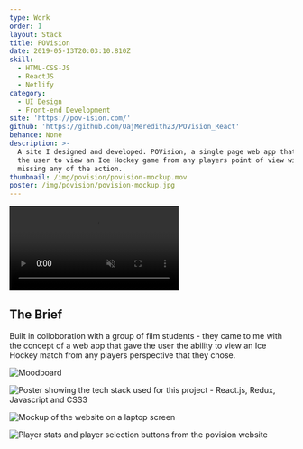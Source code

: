 ```yaml
---
type: Work
order: 1
layout: Stack
title: POVision
date: 2019-05-13T20:03:10.810Z
skill:
  - HTML-CSS-JS
  - ReactJS
  - Netlify
category:
  - UI Design
  - Front-end Development
site: 'https://pov-ision.com/'
github: 'https://github.com/OajMeredith23/POVision_React'
behance: None
description: >-
  A site I designed and developed. POVision, a single page web app that allows
  the user to view an Ice Hockey game from any players point of view without
  missing any of the action. 
thumbnail: /img/povision/povision-mockup.mov
poster: /img/povision/povision-mockup.jpg
---
```

  <div class="work-image-video">
    <video autoplay loop muted playsinline src="/img/povision/loading-vid.mov"></video>
  </div> 

## The Brief

Built in colloboration with a group of film students - they came to me with the concept of a web app that gave the user the ability to view an Ice Hockey match from any players perspective that they chose. 

![Moodboard](/img/moodboard.jpg "Moodboard")

![Poster showing the tech stack used for this project - React.js, Redux, Javascript and CSS3](/img/research-stats.jpg "Poster showing the tech stack used for this project - React.js, Redux, Javascript and CSS3")

![Mockup of the website on a laptop screen](/img/laptop.jpg "Mockup of the website on a laptop screen")

![Player stats and player selection buttons from the povision website](/img/player-stats.jpg "Player stats and player selection buttons from the povision website")
